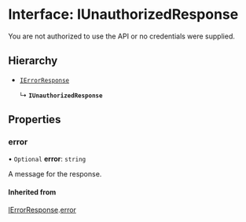# Interface: IUnauthorizedResponse

You are not authorized to use the API or no credentials were supplied.

## Hierarchy

- [`IErrorResponse`](IErrorResponse.md)

  ↳ **`IUnauthorizedResponse`**

## Properties

### error

• `Optional` **error**: `string`

A message for the response.

#### Inherited from

[IErrorResponse](IErrorResponse.md).[error](IErrorResponse.md#error)
